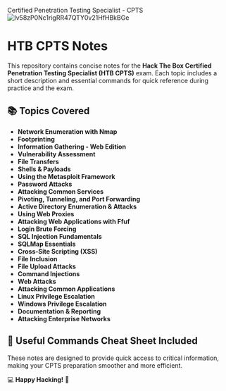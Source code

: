 Certified Penetration Testing Specialist - CPTS
![lv58zP0Nc1rigRR47QTY0v21HfHBkBGe](https://github.com/user-attachments/assets/e0406546-e33b-4845-bc13-7019103bf9de)

# HTB CPTS Notes

This repository contains concise notes for the **Hack The Box Certified Penetration Testing Specialist (HTB CPTS)** exam. Each topic includes a short description and essential commands for quick reference during practice and the exam.

## 📚 Topics Covered
- **Network Enumeration with Nmap**
- **Footprinting**
- **Information Gathering - Web Edition**
- **Vulnerability Assessment**
- **File Transfers**
- **Shells & Payloads**
- **Using the Metasploit Framework**
- **Password Attacks**
- **Attacking Common Services**
- **Pivoting, Tunneling, and Port Forwarding**
- **Active Directory Enumeration & Attacks**
- **Using Web Proxies**
- **Attacking Web Applications with Ffuf**
- **Login Brute Forcing**
- **SQL Injection Fundamentals**
- **SQLMap Essentials**
- **Cross-Site Scripting (XSS)**
- **File Inclusion**
- **File Upload Attacks**
- **Command Injections**
- **Web Attacks**
- **Attacking Common Applications**
- **Linux Privilege Escalation**
- **Windows Privilege Escalation**
- **Documentation & Reporting**
- **Attacking Enterprise Networks**

## 📌 Useful Commands Cheat Sheet Included

These notes are designed to provide quick access to critical information, making your CPTS preparation smoother and more efficient.

💻 **Happy Hacking!** 🚀
